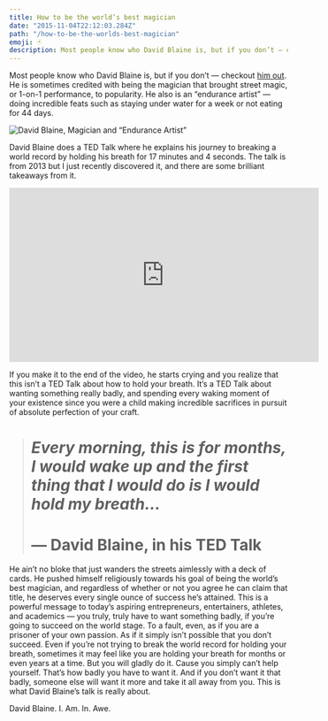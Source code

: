 ```yaml
---
title: How to be the world’s best magician
date: "2015-11-04T22:12:03.284Z"
path: "/how-to-be-the-worlds-best-magician"
emoji: 🃏
description: Most people know who David Blaine is, but if you don’t — checkout him out. He is sometimes credited with being the magician that brought street magic, or 1-on-1 performance, to popularity. 
---
```


Most people know who David Blaine is, but if you don’t — checkout [him out](https://www.youtube.com/watch?v=Z8Ws4PEky28). He is sometimes credited with being the magician that brought street magic, or 1-on-1 performance, to popularity. He also is an “endurance artist” — doing incredible feats such as staying under water for a week or not eating for 44 days.

![David Blaine, Magician and “Endurance Artist”](https://cdn-images-1.medium.com/max/2000/1*YGAYKX8ieCiuvHeimR_alg.jpeg)

David Blaine does a TED Talk where he explains his journey to breaking a world record by holding his breath for 17 minutes and 4 seconds. The talk is from 2013 but I just recently discovered it, and there are some brilliant takeaways from it.

<iframe width="560" height="315" src="https://www.youtube.com/embed/XFnGhrC_3Gs" frameborder="0" allowfullscreen></iframe>

If you make it to the end of the video, he starts crying and you realize that this isn’t a TED Talk about how to hold your breath. It’s a TED Talk about wanting something really badly, and spending every waking moment of your existence since you were a child making incredible sacrifices in pursuit of absolute perfection of your craft.

> # *Every morning, this is for months, I would wake up and the first thing that I would do is I would hold my breath…*
> # — David Blaine, in his TED Talk

He ain’t no bloke that just wanders the streets aimlessly with a deck of cards. He pushed himself religiously towards his goal of being the world’s best magician, and regardless of whether or not you agree he can claim that title, he deserves every single ounce of success he’s attained. This is a powerful message to today’s aspiring entrepreneurs, entertainers, athletes, and academics — you truly, truly have to want something badly, if you’re going to succeed on the world stage. To a fault, even, as if you are a prisoner of your own passion. As if it simply isn’t possible that you don’t succeed. Even if you’re not trying to break the world record for holding your breath, sometimes it may feel like you are holding your breath for months or even years at a time. But you will gladly do it. Cause you simply can’t help yourself. That’s how badly you have to want it. And if you don’t want it that badly, someone else will want it more and take it all away from you. This is what David Blaine’s talk is really about.

David Blaine. I. Am. In. Awe.
